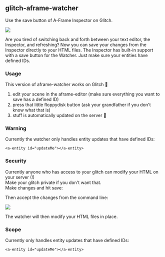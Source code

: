 ## glitch-aframe-watcher

Use the save button of A-Frame Inspector on Glitch.

![](https://user-images.githubusercontent.com/674727/49696477-fa525f00-fb5e-11e8-92e9-be0c9461f4ac.png)

Are you tired of switching back and forth between your text editor, the Inspector, and refreshing? Now you can save your changes from the Inspector directly to your HTML files. The Inspector has built-in support with a save button for the Watcher. Just make sure your entities have defined IDs.

### Usage

This version of aframe-watcher works on Glitch 🎉

1. edit your scene in the aframe-editor (make sure everything you want to save has a defined ID)
2. press that little floppydisk button (ask your grandfather if you don't know what that is)
3. stuff is automatically updated on the server 🥳

### Warning

Currently the watcher only handles entity updates that have defined IDs:

```
<a-entity id="updateMe"></a-entity>
```

### Security

Currently anyone who has access to your glitch can modify your HTML on your server (!)  
Make your glitch private if you don't want that.  
Make changes and hit save:



Then accept the changes from the command line:

![](https://user-images.githubusercontent.com/674727/49696426-80ba7100-fb5e-11e8-93b5-6f79cafa6b5a.png)

The watcher will then modify your HTML files in place.

### Scope

Currently only handles entity updates that have defined IDs:

```
<a-entity id="updateMe"></a-entity>
```
